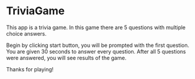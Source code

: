 # TriviaGame

This app is a trivia game.
In this game there are 5 questions with multiple choice answers.

Begin by clicking start button, you will be prompted with the first question.
You are given 30 seconds to answer every question. 
After all 5 questions were answered, you will see results of the game.

Thanks for playing!